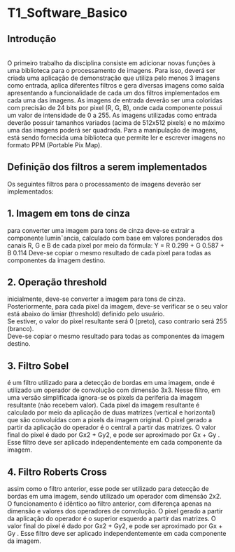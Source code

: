 # T1_Software_Basico

## Introdução 
<br>
O primeiro trabalho da disciplina consiste em adicionar novas funções à uma biblioteca para o processamento de imagens. Para isso, deverá ser criada uma aplicação de demonstração que utiliza pelo menos 3 imagens como entrada, aplica diferentes filtros e gera diversas imagens como saída apresentando a funcionalidade de cada um dos filtros implementados em cada uma das imagens.
As imagens de entrada deverão ser uma coloridas com precisão de 24 bits por pixel (R, G, B), onde cada componente possui um valor de intensidade
de 0 a 255. As imagens utilizadas como entrada deverão possuir tamanhos variados (acima de 512x512 pixels) e no máximo uma das imagens poderá
ser quadrada. Para a manipulação de imagens, está sendo fornecida uma biblioteca que permite ler e escrever imagens no formato PPM (Portable Pix Map).

## Definição  dos  filtros  a  serem  implementados

Os  seguintes  filtros  para  o  processamento  de  imagens  deverão  ser  implementados:

## 1.	Imagem em tons de cinza 
para converter uma imagem para tons de cinza deve-se extrair a componente luminˆancia, calculado com base em valores ponderados dos canais R, G e B de cada pixel por meio da fórmula:
 Y  = R    0.299 + G    0.587 + B    0.114
 Deve-se copiar o mesmo resultado de cada pixel para todas as componentes da imagem destino.

## 2.	Operação  threshold 
inicialmente,  deve-se  converter  a  imagem  para tons de cinza. Posteriormente, para cada pixel da imagem, deve-se verificar  se  o  seu  valor  está  abaixo  do  limiar  (threshold)  definido  pelo usuário.    
Se  estiver,  o  valor  do  pixel  resultante  será  0  (preto),  caso contrario  será  255  (branco).   
Deve-se  copiar  o  mesmo  resultado  para todas as componentes da imagem destino.

## 3.	Filtro  Sobel 
é  um  filtro  utilizado  para  a  detecção  de  bordas  em  uma imagem,  onde  é  utilizado  um  operador  de  convolução  com  dimensão 3x3.   Nesse  filtro,  em  uma  versão  simplificada  ignora-se  os  pixels  da periferia  da  imagem  resultante  (não  recebem  valor).    Cada  pixel  da imagem resultante é calculado por meio da aplicação de duas matrizes (vertical  e  horizontal)  que  são  convoluídas  com  a  pixels  da  imagem original.  O  pixel  gerado  a  partir  da  aplicação  do  operador é  o  central a  partir  das  matrizes.  O  valor  final  do  pixel é  dado  por  Gx2 + Gy2, e pode ser aproximado por Gx + Gy . Esse filtro deve ser aplicado independentemente em cada componente da imagem.


## 4.	Filtro Roberts Cross 
assim como o filtro anterior, esse pode ser utilizado  para  detecção  de  bordas  em  uma  imagem,  sendo  utilizado  um operador  com  dimensão  2x2.  O  funcionamento é  idêntico  ao  filtro  anterior,  com  diferença  apenas  na  dimensão  e  valores  dos  operadores  de convolução.  O pixel gerado a partir da aplicação do operador é o superior  esquerdo  a  partir  das  matrizes.  O  valor  final  do  pixel é  dado  por Gx2 + Gy2, e pode ser aproximado por Gx  +  Gy .  Esse filtro deve ser aplicado independentemente em cada componente da imagem.

